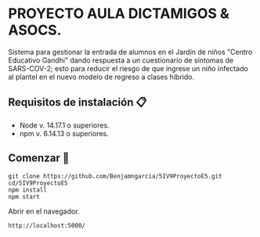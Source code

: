 # PROYECTO AULA DICTAMIGOS & ASOCS.
Sistema para gestionar la entrada de alumnos en el Jardín de niños "Centro Educativo Gandhi" dando respuesta a un cuestionario de síntomas de SARS-COV-2; esto para reducir el riesgo de que ingrese un niño infectado al plantel en el nuevo modelo de regreso a clases híbrido.
## Requisitos de instalación 📋
- Node v. 14.17.1 o superiores.
- npm v. 6.14.13 o superiores.
## Comenzar 🚀
```
git clone https://github.com/Benjamngarcia/5IV9ProyectoE5.git
cd/5IV9ProyectoE5
npm install
npm start
```
Abrir en el navegador.
```
http://localhost:5000/
```

